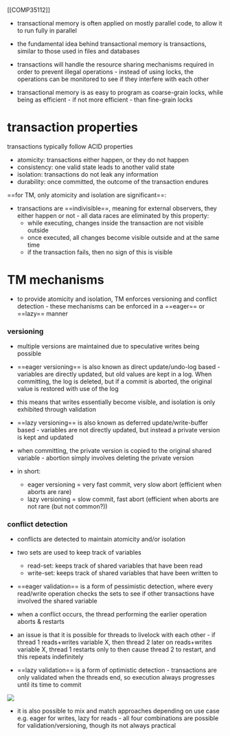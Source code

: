 [[COMP35112]]

- transactional memory is often applied on mostly parallel code, to allow it to run fully in parallel 
- the fundamental idea behind transactional memory is transactions, similar to those used in files and databases

- transactions will handle the resource sharing mechanisms required in order to prevent illegal operations - instead of using locks, the operations can be monitored to see if they interfere with each other
- transactional memory is as easy to program as coarse-grain locks, while being as efficient - if not more efficient - than fine-grain locks

# transaction properties

transactions typically follow ACID properties
- atomicity: transactions either happen, or they do not happen
- consistency: one valid state leads to another valid state
- isolation: transactions do not leak any information
- durability: once committed, the outcome of the transaction endures

==for TM, only atomicity and isolation are significant==:
- transactions are ==indivisible==, meaning for external observers, they either happen or not - all data races are eliminated by this property:
	- while executing, changes inside the transaction are not visible outside
	- once executed, all changes become visible outside and at the same time
	- if the transaction fails, then no sign of this is visible

# TM mechanisms

- to provide atomicity and isolation, TM enforces versioning and conflict detection - these mechanisms can be enforced in a ==eager== or ==lazy== manner

### versioning
- multiple versions are maintained due to speculative writes being possible

- ==eager versioning== is also known as direct update/undo-log based - variables are directly updated, but old values are kept in a log. When committing, the log is deleted, but if a commit is aborted, the original value is restored with use of the log
- this means that writes essentially become visible, and isolation is only exhibited through validation

- ==lazy versioning== is also known as deferred update/write-buffer based - variables are not directly updated, but instead a private version is kept and updated
- when committing, the private version is copied to the original shared variable - abortion simply involves deleting the private version

- in short:
	- eager versioning = very fast commit, very slow abort (efficient when aborts are rare)
	- lazy versioning = slow commit, fast abort (efficient when aborts are not rare (but not common?))

### conflict detection
- conflicts are detected to maintain atomicity and/or isolation
- two sets are used to keep track of variables
	- read-set: keeps track of shared variables that have been read
	- write-set: keeps track of shared variables that have been written to

- ==eager validation== is a form of pessimistic detection, where every read/write operation checks the sets to see if other transactions have involved the shared variable
- when a conflict occurs, the thread performing the earlier operation aborts & restarts
- an issue is that it is possible for threads to livelock with each other - if thread 1 reads+writes variable X, then thread 2 later on reads+writes variable X, thread 1 restarts only to then cause thread 2 to restart, and this repeats indefinitely

- ==lazy validation== is a form of optimistic detection - transactions are only validated when the threads end, so execution always progresses until its time to commit

![](https://i.imgur.com/rp3Tid1.png)

- it is also possible to mix and match approaches depending on use case e.g. eager for writes, lazy for reads - all four combinations are possible for validation/versioning, though its not always practical